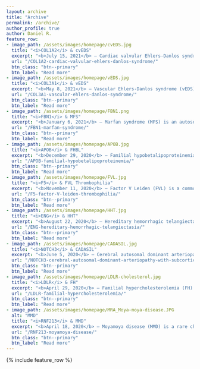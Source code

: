 ```yaml
---
layout: archive
title: "Archive"
permalink: /archive/
author_profile: true
author: Daniel R.
feature_row:
- image_path: /assets/images/homepage/cvEDS.jpg
  title: "<i>COL1A2</i> & cvEDS"
  excerpt: "<b>July 15, 2021</b> – Cardiac valvular Ehlers‐Danlos syndrome (cvEDS) is an ultra-rare EDS subtype caused by particular..."
  url: "/COL1A2-cardiac-valvular-ehlers-danlos-syndrome/"
  btn_class: "btn--primary"
  btn_label: "Read more"
- image_path: /assets/images/homepage/vEDS.jpg
  title: "<i>COL3A1</i> & vEDS"
  excerpt: "<b>May 8, 2021</b> – Vascular Ehlers-Danlos syndrome (vEDS), also known as Ehlers-Danlos syndrome type IV, is a hereditary..."
  url: "/COL3A1-vascular-ehlers-danlos-syndrome/"
  btn_class: "btn--primary"
  btn_label: "Read more"
- image_path: /assets/images/homepage/FBN1.png
  title: "<i>FBN1</i> & MFS"
  excerpt: "<b>January 6, 2021</b> – Marfan syndrome (MFS) is an autosomal dominant connective tissue disorder caused by mutations in..."
  url: "/FBN1-marfan-syndrome/"
  btn_class: "btn--primary"
  btn_label: "Read more"
- image_path: /assets/images/homepage/APOB.jpg
  title: "<i>APOB</i> & FHBL"
  excerpt: "<b>December 29, 2020</b> – Familial hypobetalipoproteinemia (FHBL) is an autosomal codominant metabolic disorder..."
  url: "/APOB-familial-hypobetalipoproteinemia/"
  btn_class: "btn--primary"
  btn_label: "Read more"
- image_path: /assets/images/homepage/FVL.jpg
  title: "<i>F5</i> & FVL Thrombophilia"
  excerpt: "<b>November 11, 2020</b> – Factor V Leiden (FVL) is a common autosomal codominant thrombophilia characterized by..."
  url: "/F5-factor-V-leiden-thrombophilia/"
  btn_class: "btn--primary"
  btn_label: "Read more"
- image_path: /assets/images/homepage/HHT.jpg
  title: "<i>ENG</i> & HHT"
  excerpt: "<b>August 22, 2020</b> – Hereditary hemorrhagic telangiectasia (HHT), also known as Osler-Weber-Rendu syndrome..."
  url: "/ENG-hereditary-hemorrhagic-telangiectasia/"
  btn_class: "btn--primary"
  btn_label: "Read more"
- image_path: /assets/images/homepage/CADASIL.jpg
  title: "<i>NOTCH3</i> & CADASIL"
  excerpt: "<b>June 5, 2020</b> – Cerebral autosomal dominant arteriopathy with subcortical infarcts and leukoencephalopathy (CADASIL)..."
  url: "/NOTCH3-cerebral-autosomal-dominant-arteriopathy-with-subcortical-infarcts-and-leukoencephalopathy/"
  btn_class: "btn--primary"
  btn_label: "Read more"
- image_path: /assets/images/homepage/LDLR-cholesterol.jpg
  title: "<i>LDLR</i> & FH"
  excerpt: "<b>April 29, 2020</b> – Familial hypercholesterolemia (FH) is an lipoprotein metabolism genetic disorder..."
  url: "/LDLR-familial-hypercholesterolemia/"
  btn_class: "btn--primary"
  btn_label: "Read more"
- image_path: /assets/images/homepage/MRA_Moya-moya-disease.JPG
  alt: "MMD"
  title: "<i>RNF213</i> & MMD"
  excerpt: "<b>April 18, 2020</b> – Moyamoya disease (MMD) is a rare chronic occlusive cerebrovascular disease characterized by the..."
  url: "/RNF213-moyamoya-disease/"
  btn_class: "btn--primary"
  btn_label: "Read more"
---
```


{% include feature_row %}
